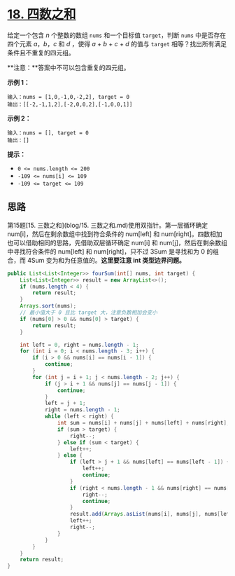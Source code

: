 # [18. 四数之和](https://leetcode.cn/problems/4sum/)

给定一个包含 *n* 个整数的数组 `nums` 和一个目标值 `target`，判断 `nums` 中是否存在四个元素  *a*，*b*，*c* 和 *d* ，使得 *a* + *b* + *c* + *d* 的值与 `target` 相等？找出所有满足条件且不重复的四元组。

**注意：**答案中不可以包含重复的四元组。

**示例 1：**

```
输入：nums = [1,0,-1,0,-2,2], target = 0
输出：[[-2,-1,1,2],[-2,0,0,2],[-1,0,0,1]]
```

**示例 2：**

```
输入：nums = [], target = 0
输出：[]
```

**提示：**

- `0 <= nums.length <= 200`
- `-109 <= nums[i] <= 109`
- `-109 <= target <= 109`

## 思路

第15题[15. 三数之和](blog/15. 三数之和.md)使用双指针。第一层循环确定 num[i]，然后在剩余数组中找到符合条件的 num[left] 和 num[right]。四数相加也可以借助相同的思路，先借助双层循环确定 num[i] 和 num[j]，然后在剩余数组中寻找符合条件的 num[left] 和 num[right]，只不过 3Sum 是寻找和为 0 的组合，而 4Sum 变为和为任意值的。**这里要注意 int 类型边界问题。**

```java
public List<List<Integer>> fourSum(int[] nums, int target) {
    List<List<Integer>> result = new ArrayList<>();
    if (nums.length < 4) {
        return result;
    }
    Arrays.sort(nums);
    // 最小值大于 0 且比 target 大，注意负数相加会变小
    if (nums[0] > 0 && nums[0] > target) {
        return result;
    }

    int left = 0, right = nums.length - 1;
    for (int i = 0; i < nums.length - 3; i++) {
        if (i > 0 && nums[i] == nums[i - 1]) {
            continue;
        }
        for (int j = i + 1; j < nums.length - 2; j++) {
            if (j > i + 1 && nums[j] == nums[j - 1]) {
                continue;
            }
            left = j + 1;
            right = nums.length - 1;
            while (left < right) {
                int sum = nums[i] + nums[j] + nums[left] + nums[right];
                if (sum > target) {
                    right--;
                } else if (sum < target) {
                    left++;
                } else {
                    if (left > j + 1 && nums[left] == nums[left - 1]) {
                        left++;
                        continue;
                    }
                    if (right < nums.length - 1 && nums[right] == nums[right + 1]) {
                        right--;
                        continue;
                    }
                    result.add(Arrays.asList(nums[i], nums[j], nums[left], nums[right]));
                    left++;
                    right--;
                }
            }
        }
    }
    return result;
}
```
